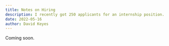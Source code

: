 ```yaml
---
title: Notes on Hiring
description: I recently got 250 applicants for an internship position. Here's what I learned about hiring.
date: 2022-05-16
author: David Keyes
---
```


Coming soon.